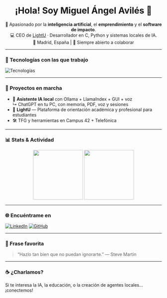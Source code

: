 <h1 align="center">¡Hola! Soy Miguel Ángel Avilés 👋</h1>

<p align="center">
  🧠 Apasionado por la <strong>inteligencia artificial</strong>, el <strong>emprendimiento</strong> y el <strong>software de impacto</strong>.
  <br />
  💻 CEO de <a href="https://github.com/miaviles11">LightU</a> · Desarrollador en C, Python y sistemas locales de IA.
  <br />
  📍 Madrid, España | 🤝 Siempre abierto a colaborar
</p>

---

### 🧰 Tecnologías con las que trabajo

<img src="https://skillicons.dev/icons?i=python,c,linux,git,vscode,html,js,tailwind,postgres,docker" alt="Tecnologías" />

---

### 🚀 Proyectos en marcha

- 🧠 **Asistente IA local** con Ollama + LlamaIndex + GUI + voz  
  ↳ ChatGPT en tu PC, con memoria, PDF, voz y sesiones
- 🌱 **LightU** — Plataforma de orientación académica y profesional para estudiantes
- 🛠️ TFG y herramientas en Campus 42 + Telefónica

---

### 📊 Stats & Actividad

<p align="center">
  <img src="https://github-readme-stats.vercel.app/api?username=miaviles11&show_icons=true&theme=react&hide=prs" height="160" />
  <img src="https://github-readme-streak-stats.herokuapp.com/?user=miaviles11&theme=react" height="160" />
</p>

---

### 🌐 Encuéntrame en

[![LinkedIn](https://img.shields.io/badge/LinkedIn-blue?logo=linkedin&style=for-the-badge)](https://www.linkedin.com/feed/)
[![GitHub](https://img.shields.io/badge/GitHub-000?logo=github&style=for-the-badge)](https://github.com/miaviles11)

---

### 💬 Frase favorita

> “Hazlo tan bien que no puedan ignorarte.” — Steve Martin

---

### ☕ ¿Charlamos?

Si te interesa la IA, la educación, o la creación de agentes locales… ¡conectemos!  
